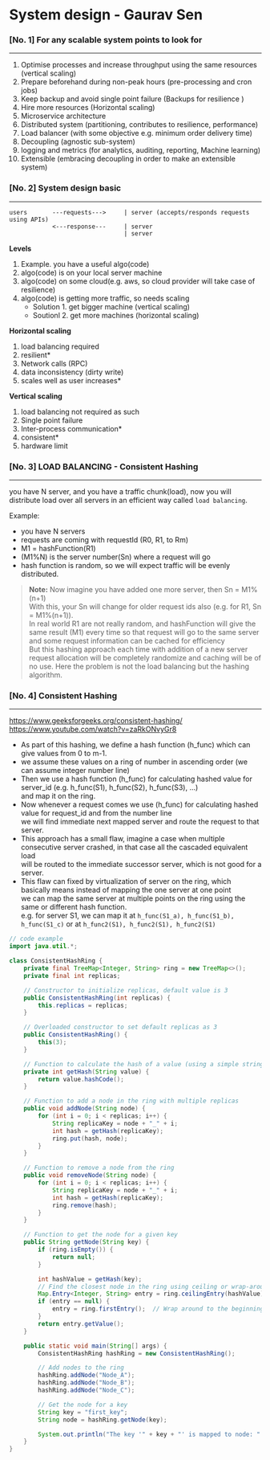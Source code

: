 # System design - Gaurav Sen


### [No. 1] For any scalable system points to look for

---
1. Optimise processes and increase throughput using the same resources (vertical scaling)
2. Prepare beforehand during non-peak hours (pre-processing and cron jobs)
3. Keep backup and avoid single point failure (Backups for resilience )
4. Hire more resources (Horizontal scaling)
5. Microservice architecture
6. Distributed system (partitioning, contributes to resilience, performance)
7. Load balancer (with some objective e.g. minimum order delivery time)
8. Decoupling (agnostic sub-system)
9. logging and metrics (for analytics, auditing, reporting, Machine learning)
10. Extensible (embracing decoupling in order to make an extensible system)

### [No. 2] System design basic

---

```
users       ---requests--->     | server (accepts/responds requests using APIs)
            <---response---     | server  
                                | server 
```
__Levels__
1. Example. you have a useful algo(code)
2. algo(code) is on your local server machine
3. algo(code) on some cloud(e.g. aws, so cloud provider will take case of resilience)
4. algo(code) is getting more traffic, so needs scaling
   - Solution 1. get bigger machine (vertical scaling)
   - Soutionl 2. get more machines (horizontal scaling)

**Horizontal scaling**
1. load balancing required
2. resilient*
3. Network calls (RPC)
4. data inconsistency (dirty write)
5. scales well as user increases*

**Vertical scaling**
1. load balancing not required as such
2. Single point failure
3. Inter-process communication*
4. consistent*
5. hardware limit

### [No. 3] LOAD BALANCING - Consistent Hashing

---
you have N server, and you have a traffic chunk(load), now you will distribute load
over all servers in an efficient way called `load balancing`.

Example:
- you have N servers 
- requests are coming with requestId (R0, R1, to Rm) 
- M1 = hashFunction(R1)
- (M1%N) is the server number(Sn) where a request will go
- hash function is random, so we will expect traffic will be evenly distributed.


> __Note:__ Now imagine you have added one more server, then Sn  = M1%(n+1)  
> With this, your Sn will change for older request ids also (e.g. for R1, Sn  = M1%(n+1)).  
> In real world R1 are not really random, and hashFunction will give the same result (M1) every time 
> so that request will go to the same server and some request information can be cached for efficiency  
> But this hashing approach each time with addition of a new server request allocation will be completely randomize and caching will be of no use.
> Here the problem is not the load balancing but the hashing algorithm.

### [No. 4] Consistent Hashing

---
https://www.geeksforgeeks.org/consistent-hashing/
https://www.youtube.com/watch?v=zaRkONvyGr8

- As part of this hashing, we define a hash function (h_func) which can give values from 0 to m-1.   
- we assume these values on a ring of number in ascending order (we can assume integer number line)
- Then we use a hash function (h_func) for calculating hashed value for server_id (e.g. h_func(S1), h_func(S2), h_func(S3), ...)  
and map it on the ring.
- Now whenever a request comes we use (h_func) for calculating hashed value for request_id and from the number line  
we will find immediate next mapped server and route the request to that server.
- This approach has a small flaw, imagine a case when multiple consecutive server crashed, in that case all the cascaded equivalent load  
will be routed to the immediate successor server, which is not good for a server.
- This flaw can fixed by virtualization of server on the ring, which basically means instead of mapping the one server at one point   
we can map the same server at multiple points on the ring using the same or different hash function.  
e.g.  for server S1, we can map it at `h_func(S1_a), h_func(S1_b), h_func(S1_c)`
or at `h_func2(S1), h_func2(S1), h_func2(S1)`
```java
// code example 
import java.util.*;

class ConsistentHashRing {
    private final TreeMap<Integer, String> ring = new TreeMap<>();
    private final int replicas;

    // Constructor to initialize replicas, default value is 3
    public ConsistentHashRing(int replicas) {
        this.replicas = replicas;
    }

    // Overloaded constructor to set default replicas as 3
    public ConsistentHashRing() {
        this(3);
    }

    // Function to calculate the hash of a value (using a simple string hash)
    private int getHash(String value) {
        return value.hashCode();
    }

    // Function to add a node in the ring with multiple replicas
    public void addNode(String node) {
        for (int i = 0; i < replicas; i++) {
            String replicaKey = node + "_" + i;
            int hash = getHash(replicaKey);
            ring.put(hash, node);
        }
    }

    // Function to remove a node from the ring
    public void removeNode(String node) {
        for (int i = 0; i < replicas; i++) {
            String replicaKey = node + "_" + i;
            int hash = getHash(replicaKey);
            ring.remove(hash);
        }
    }

    // Function to get the node for a given key
    public String getNode(String key) {
        if (ring.isEmpty()) {
            return null;
        }

        int hashValue = getHash(key);
        // Find the closest node in the ring using ceiling or wrap-around
        Map.Entry<Integer, String> entry = ring.ceilingEntry(hashValue);
        if (entry == null) {
            entry = ring.firstEntry();  // Wrap around to the beginning of the ring
        }
        return entry.getValue();
    }

    public static void main(String[] args) {
        ConsistentHashRing hashRing = new ConsistentHashRing();

        // Add nodes to the ring
        hashRing.addNode("Node_A");
        hashRing.addNode("Node_B");
        hashRing.addNode("Node_C");

        // Get the node for a key
        String key = "first_key";
        String node = hashRing.getNode(key);

        System.out.println("The key '" + key + "' is mapped to node: " + node);
    }
}


```




 
 







